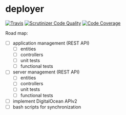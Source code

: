 deployer
========

[![Travis](https://travis-ci.org/WebcookDev/deployer.png?branch=master)](https://travis-ci.org/WebcookDev/deployer.png?branch=master)
[![Scrutinizer Code Quality](https://scrutinizer-ci.com/g/WebcookDev/deployer/badges/quality-score.png?b=master)](https://scrutinizer-ci.com/g/WebcookDev/deployer/?branch=master)
[![Code Coverage](https://scrutinizer-ci.com/g/WebcookDev/deployer/badges/coverage.png?b=master)](https://scrutinizer-ci.com/g/WebcookDev/deployer/?branch=master)

Road map:
- [ ] application management (REST API)
  - [ ] entities
  - [ ] controllers
  - [ ] unit tests
  - [ ] functional tests
- [ ] server management (REST API)
  - [ ] entities
  - [ ] controllers
  - [ ] unit tests
  - [ ] functional tests
- [ ] implement DigitalOcean APIv2
- [ ] bash scripts for synchronization
